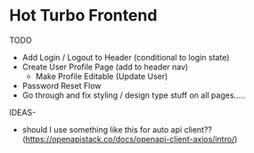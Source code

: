 # Hot Turbo Frontend

TODO

* Add Login / Logout to Header (conditional to login state)
* Create User Profile Page (add to header nav)
    * Make Profile Editable (Update User)
* Password Reset Flow
* Go through and fix styling / design type stuff on all pages.....


IDEAS-
* should I use something like this for auto api client?? (https://openapistack.co/docs/openapi-client-axios/intro/)